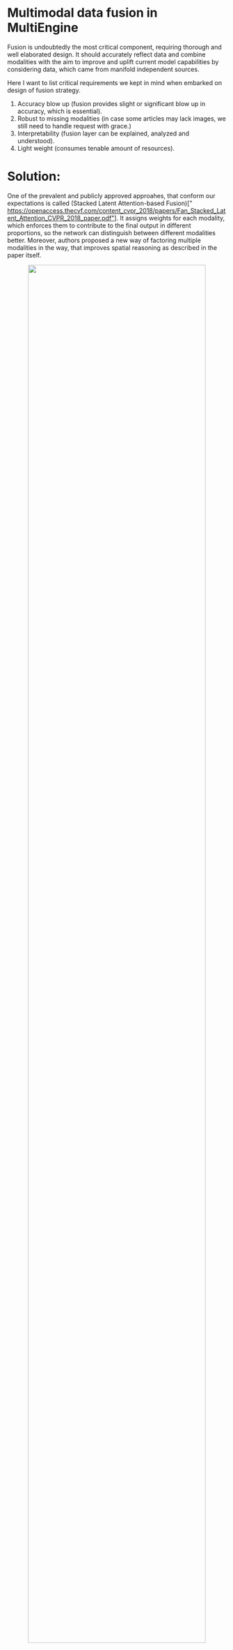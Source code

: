 # Multimodal data fusion in MultiEngine

Fusion is undoubtedly the most critical component, requiring thorough
and well elaborated design. It should accurately reflect data and combine 
modalities with the aim to improve and uplift current model capabilities by considering
data, which came from manifold independent sources. 

Here I want to list critical requirements we kept in mind
when embarked on design of fusion strategy.

1. Accuracy blow up (fusion provides slight or significant blow up in accuracy, which is essential).
2. Robust to missing modalities (in case some articles may lack images, we still need to handle request with grace.)
3. Interpretability (fusion layer can be explained, analyzed and understood).
4. Light weight (consumes tenable amount of resources).

# Solution: 
One of the prevalent and publicly approved
approahes, that conform our expectations is called (Stacked Latent Attention-based Fusion)[" https://openaccess.thecvf.com/content_cvpr_2018/papers/Fan_Stacked_Latent_Attention_CVPR_2018_paper.pdf"]. It assigns
weights for each modality, which enforces them to contribute to the final output
in different proportions, so the network can distinguish between different modalities better. Moreover, authors proposed a new way of factoring multiple modalities in the way, that improves spatial reasoning as described in the paper itself.

<p align="center">
  <a><img src="https://github.com/LovePelmeni/MultiEngine/blob/main/docs/imgs/fusion_layer.png" style="width: 90%; height: 90%"></a>
</p>

# Implementation
The code for multimodal attention-based fusion algorithm is available under 'src/multimodal/fusions/attention_fusion.py' and has implementation in PyTorch.

- [Attention-based Fusion for multimodal video description]("https://arxiv.org/abs/1701.03126")
- [Attention Based Feature Fusion For Multi-Agent Collaborative Perception]("https://arxiv.org/abs/2305.02061")
- [Attention-based Fusion for Outfit Recommendation by Katrien Laenen, Marie-Francine Moens]("https://arxiv.org/abs/1908.10585")
